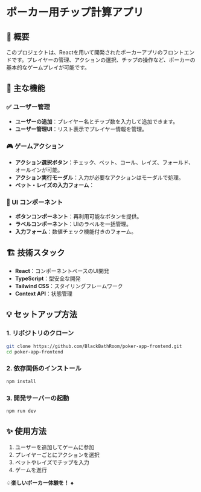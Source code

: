 # ポーカー用チップ計算アプリ

## 🚀 概要
このプロジェクトは、Reactを用いて開発されたポーカーアプリのフロントエンドです。プレイヤーの管理、アクションの選択、チップの操作など、ポーカーの基本的なゲームプレイが可能です。

## 📌 主な機能

### ✅ ユーザー管理
- **ユーザーの追加**：プレイヤー名とチップ数を入力して追加できます。
- **ユーザー管理UI**：リスト表示でプレイヤー情報を管理。

### 🎮 ゲームアクション
- **アクション選択ボタン**：チェック、ベット、コール、レイズ、フォールド、オールインが可能。
- **アクション実行モーダル**：入力が必要なアクションはモーダルで処理。
- **ベット・レイズの入力フォーム**：

### 🎨 UI コンポーネント
- **ボタンコンポーネント**：再利用可能なボタンを提供。
- **ラベルコンポーネント**：UIのラベルを一括管理。
- **入力フォーム**：数値チェック機能付きのフォーム。

## 🏗️ 技術スタック
- **React**：コンポーネントベースのUI開発
- **TypeScript**：型安全な開発
- **Tailwind CSS**：スタイリングフレームワーク
- **Context API**：状態管理

## 💡 セットアップ方法
### 1. リポジトリのクローン
```sh
git clone https://github.com/BlackBathRoom/poker-app-frontend.git
cd poker-app-frontend
```

### 2. 依存関係のインストール
```sh
npm install
```

### 3. 開発サーバーの起動
```sh
npm run dev
```

## ✨ 使用方法
1. ユーザーを追加してゲームに参加
2. プレイヤーごとにアクションを選択
3. ベットやレイズでチップを入力
4. ゲームを進行



♤**楽しいポーカー体験を！** ♠


